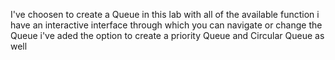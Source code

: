 I've choosen to create a Queue in this lab with all of the available function 
i have an interactive interface through which you can navigate or change the Queue 
i've aded the option to create a priority Queue and Circular Queue as well
